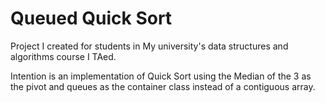 # Queued Quick Sort
Project I created for students in My university's data structures and algorithms course I TAed.

Intention is an implementation of Quick Sort using the Median of the 3 as the pivot 
and queues as the container class instead of a contiguous array. 
